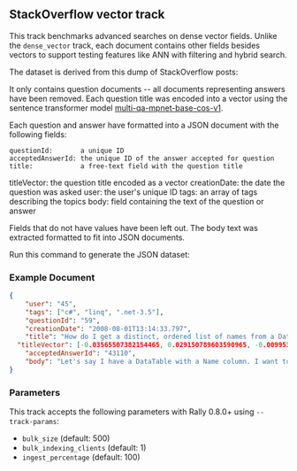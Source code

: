 ## StackOverflow vector track

This track benchmarks advanced searches on dense vector fields. Unlike the
`dense_vector` track, each document contains other fields besides vectors to
support testing features like ANN with filtering and hybrid search.

The dataset is derived from this dump of StackOverflow posts: <TODO add link here>

It only contains question documents -- all documents representing answers have
been removed. Each question title was encoded into a vector using the sentence
transformer model
[multi-qa-mpnet-base-cos-v1](https://huggingface.co/sentence-transformers/multi-qa-mpnet-base-cos-v1).

Each question and answer have formatted into a JSON document with the following fields:

	questionId:	      a unique ID
	acceptedAnswerId: the unique ID of the answer accepted for question
	title:	          a free-text field with the question title
  titleVector:      the question title encoded as a vector
	creationDate:	    the date the question was asked
	user:	            the user's unique ID
	tags:	            an array of tags describing the topics
  body:             field containing the text of the question or answer

Fields that do not have values have been left out. The body text was extracted
formatted to fit into JSON documents.

Run this command to generate the JSON dataset: <TODO add a script and fill in this section>

### Example Document

```json
{
	"user": "45",
	"tags": ["c#", "linq", ".net-3.5"],
	"questionId": "59",
	"creationDate": "2008-08-01T13:14:33.797",
	"title": "How do I get a distinct, ordered list of names from a DataTable using LINQ?",
  "titleVector": [-0.03565507382154465, 0.029150789603590965, -0.009953430853784084, ...],
	"acceptedAnswerId": "43110",
	"body": "Let's say I have a DataTable with a Name column. I want to have a collection of the unique names ordered alphabetically. The following query ignores the order by clause. var names = (from DataRow dr in dataTable.Rows orderby (string)dr[\"Name\"] select (string)dr[\"Name\"]).Distinct(); Why does the orderby not get enforced? "
}
```

### Parameters

This track accepts the following parameters with Rally 0.8.0+ using `--track-params`:

* `bulk_size` (default: 500)
* `bulk_indexing_clients` (default: 1)
* `ingest_percentage` (default: 100)
